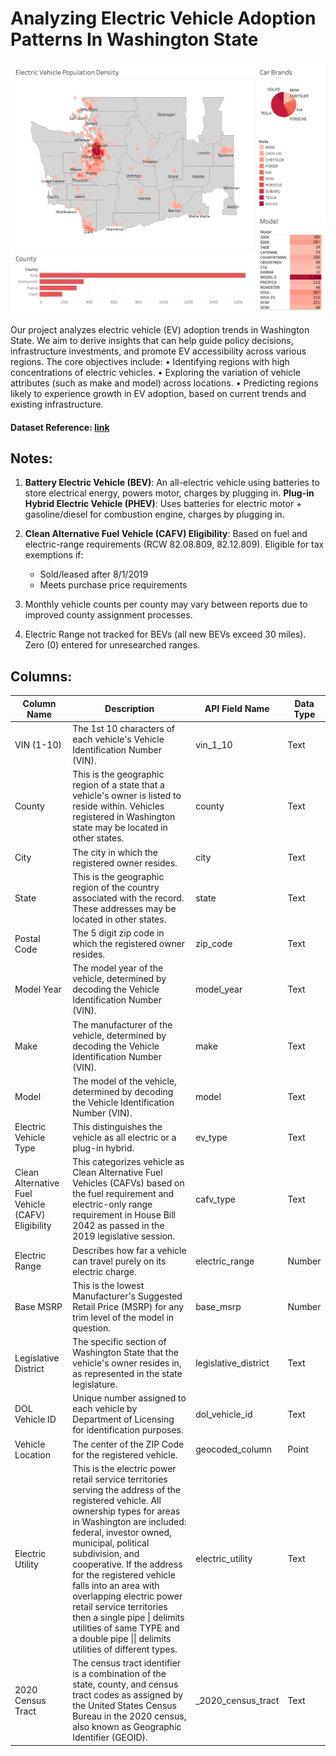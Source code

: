 # Analyzing Electric Vehicle Adoption Patterns In Washington State

![Tableau Dashboard](EV-Dashboard.png)


Our project analyzes electric vehicle (EV) adoption trends in Washington State. We aim
to derive insights that can help guide policy decisions, infrastructure investments, and
promote EV accessibility across various regions. The core objectives include:
• Identifying regions with high concentrations of electric vehicles.
• Exploring the variation of vehicle attributes (such as make and model) across
locations.
• Predicting regions likely to experience growth in EV adoption, based on current
trends and existing infrastructure.

#### Dataset Reference: [link](https://data.wa.gov/Transportation/Electric-Vehicle-Population-Data/f6w7-q2d2/about_data)

## Notes: 
1. **Battery Electric Vehicle (BEV)**: An all-electric vehicle using batteries to store electrical energy, powers motor, charges by plugging in.
   **Plug-in Hybrid Electric Vehicle (PHEV)**: Uses batteries for electric motor + gasoline/diesel for combustion engine, charges by plugging in.

2. **Clean Alternative Fuel Vehicle (CAFV) Eligibility**: Based on fuel and electric-range requirements (RCW 82.08.809, 82.12.809). Eligible for tax exemptions if:
   - Sold/leased after 8/1/2019
   - Meets purchase price requirements

3. Monthly vehicle counts per county may vary between reports due to improved county assignment processes.

4. Electric Range not tracked for BEVs (all new BEVs exceed 30 miles). Zero (0) entered for unresearched ranges.

## Columns:
| Column Name | Description | API Field Name | Data Type |
|------------|-------------|---------------|------------|
| VIN (1-10) | The 1st 10 characters of each vehicle's Vehicle Identification Number (VIN). | vin_1_10 | Text |
| County | This is the geographic region of a state that a vehicle's owner is listed to reside within. Vehicles registered in Washington state may be located in other states. | county | Text |
| City | The city in which the registered owner resides. | city | Text |
| State | This is the geographic region of the country associated with the record. These addresses may be located in other states. | state | Text |
| Postal Code | The 5 digit zip code in which the registered owner resides. | zip_code | Text |
| Model Year | The model year of the vehicle, determined by decoding the Vehicle Identification Number (VIN). | model_year | Text |
| Make | The manufacturer of the vehicle, determined by decoding the Vehicle Identification Number (VIN). | make | Text |
| Model | The model of the vehicle, determined by decoding the Vehicle Identification Number (VIN). | model | Text |
| Electric Vehicle Type | This distinguishes the vehicle as all electric or a plug-in hybrid. | ev_type | Text |
| Clean Alternative Fuel Vehicle (CAFV) Eligibility | This categorizes vehicle as Clean Alternative Fuel Vehicles (CAFVs) based on the fuel requirement and electric-only range requirement in House Bill 2042 as passed in the 2019 legislative session. | cafv_type | Text |
| Electric Range | Describes how far a vehicle can travel purely on its electric charge. | electric_range | Number |
| Base MSRP | This is the lowest Manufacturer's Suggested Retail Price (MSRP) for any trim level of the model in question. | base_msrp | Number |
| Legislative District | The specific section of Washington State that the vehicle's owner resides in, as represented in the state legislature. | legislative_district | Text |
| DOL Vehicle ID | Unique number assigned to each vehicle by Department of Licensing for identification purposes. | dol_vehicle_id | Text |
| Vehicle Location | The center of the ZIP Code for the registered vehicle. | geocoded_column | Point |
| Electric Utility | This is the electric power retail service territories serving the address of the registered vehicle. All ownership types for areas in Washington are included: federal, investor owned, municipal, political subdivision, and cooperative. If the address for the registered vehicle falls into an area with overlapping electric power retail service territories then a single pipe \| delimits utilities of same TYPE and a double pipe \|\| delimits utilities of different types. | electric_utility | Text |
| 2020 Census Tract | The census tract identifier is a combination of the state, county, and census tract codes as assigned by the United States Census Bureau in the 2020 census, also known as Geographic Identifier (GEOID). | _2020_census_tract | Text |

